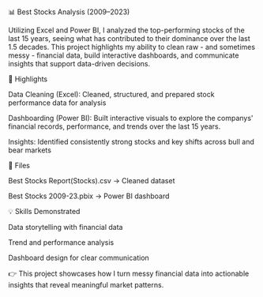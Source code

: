 📊 Best Stocks Analysis (2009–2023)

Utilizing Excel and Power BI, I analyzed the top-performing stocks of the last 15 years, seeing what has contributed to their dominance over the last 1.5 decades. This project highlights my ability to clean raw - and sometimes messy - financial data, build interactive dashboards, and communicate insights that support data-driven decisions.

🔑 Highlights

Data Cleaning (Excel): Cleaned, structured, and prepared stock performance data for analysis

Dashboarding (Power BI): Built interactive visuals to explore the companys' financial records, performance, and trends over the last 15 years.

Insights: Identified consistently strong stocks and key shifts across bull and bear markets

📂 Files

Best Stocks Report(Stocks).csv → Cleaned dataset

Best Stocks 2009-23.pbix → Power BI dashboard

💡 Skills Demonstrated

Data storytelling with financial data

Trend and performance analysis

Dashboard design for clear communication

👉 This project showcases how I turn messy financial data into actionable insights that reveal meaningful market patterns.
